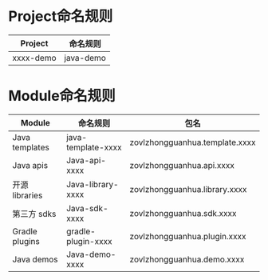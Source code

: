 # Project命名规则

|Project|命名规则|
|-------|--------|
|xxxx-demo|java-demo|

# Module命名规则

|Module|命名规则|包名|
|------|--------|---|
|Java templates|java-template-xxxx|zovlzhongguanhua.template.xxxx|
|Java apis|Java-api-xxxx|zovlzhongguanhua.api.xxxx|
|开源 libraries|Java-library-xxxx|zovlzhongguanhua.library.xxxx|
|第三方 sdks|Java-sdk-xxxx|zovlzhongguanhua.sdk.xxxx|
|Gradle plugins|gradle-plugin-xxxx|zovlzhongguanhua.plugin.xxxx|
|Java demos|Java-demo-xxxx|zovlzhongguanhua.demo.xxxx|
